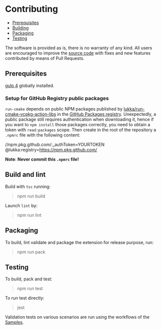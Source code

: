 # Contributing
  * [Prerequisites](#prerequisites)
  * [Building](#build-and-lint)
  * [Packaging](#packaging)
  * [Testing](#testing)

The software is provided as is, there is no warranty of any kind. All users are encouraged to improve the [source code](https://github.com/lukka/run-cmake) with fixes and new features contributed by means of Pull Requests.


## Prerequisites
[gulp 4](https://www.npmjs.com/package/gulp4) globally installed.

### Setup for GitHub Registry public packages

`run-cmake` depends on public NPM packages published by [lukka/run-cmake-vcpkg-action-libs](https://github.com/lukka/run-cmake-vcpkg-action-libs) in the [GitHub Packages registry](https://docs.github.com/en/free-pro-team@latest/packages/using-github-packages-with-your-projects-ecosystem/configuring-npm-for-use-with-github-packages).
Unexpectedly, a public package still requires authentication when downloading it, hence if you want to `npm install` those packages correctly, you need to obtain a token with `read:packages` scope. Then create in the root of the repository a `.npmrc` file with the following content:

   //npm.pkg.github.com/:_authToken=YOURTOKEN
   @lukka:registry=https://npm.pkg.github.com/

__Note__: **Never commit this `.npmrc` file!**

## Build and lint
Build with `tsc` running:

 > npm run build

Launch `lint` by:

 > npm run lint

## Packaging
To build, lint validate and package the extension for release purpose, run:

  > npm run pack

## Testing

To build, pack and test:
 
 > npm run test

 To run test directly:
 
 > jest

Validation tests on various scenarios are run using the workflows of the [Samples](./README.md#samples).

